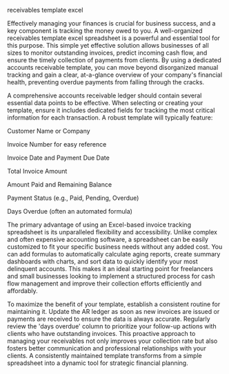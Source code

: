 receivables template excel


Effectively managing your finances is crucial for business success, and a key component is tracking the money owed to you. A well-organized receivables template excel spreadsheet is a powerful and essential tool for this purpose. This simple yet effective solution allows businesses of all sizes to monitor outstanding invoices, predict incoming cash flow, and ensure the timely collection of payments from clients. By using a dedicated accounts receivable template, you can move beyond disorganized manual tracking and gain a clear, at-a-glance overview of your company's financial health, preventing overdue payments from falling through the cracks.



A comprehensive accounts receivable ledger should contain several essential data points to be effective. When selecting or creating your template, ensure it includes dedicated fields for tracking the most critical information for each transaction. A robust template will typically feature:




Customer Name or Company


Invoice Number for easy reference


Invoice Date and Payment Due Date


Total Invoice Amount


Amount Paid and Remaining Balance


Payment Status (e.g., Paid, Pending, Overdue)


Days Overdue (often an automated formula)





The primary advantage of using an Excel-based invoice tracking spreadsheet is its unparalleled flexibility and accessibility. Unlike complex and often expensive accounting software, a spreadsheet can be easily customized to fit your specific business needs without any added cost. You can add formulas to automatically calculate aging reports, create summary dashboards with charts, and sort data to quickly identify your most delinquent accounts. This makes it an ideal starting point for freelancers and small businesses looking to implement a structured process for cash flow management and improve their collection efforts efficiently and affordably.



To maximize the benefit of your template, establish a consistent routine for maintaining it. Update the AR ledger as soon as new invoices are issued or payments are received to ensure the data is always accurate. Regularly review the 'days overdue' column to prioritize your follow-up actions with clients who have outstanding invoices. This proactive approach to managing your receivables not only improves your collection rate but also fosters better communication and professional relationships with your clients. A consistently maintained template transforms from a simple spreadsheet into a dynamic tool for strategic financial planning.
